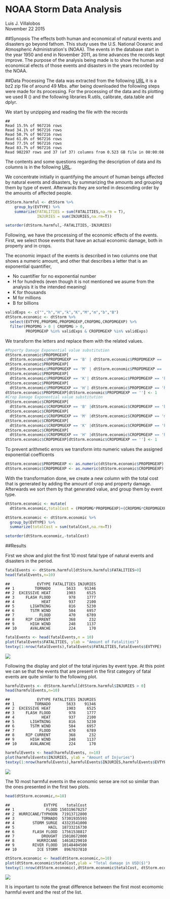# NOAA Storm Data Analysis
Luis J. Villalobos  
November 22 2015  

##Synopsis
The effects both human and economical of natural events and disasters go beyond fathom. This study uses the U.S. National Oceanic and Atmospheric Administration's (NOAA). The events in the database start in the year 1950 and end in November 2011, as time advances the records kept improve. The purpose of the analysis being made is to show the human and economical efects of those events and disasters in the years recorded by the NOAA.

##Data Processing
The data was extracted from the following [URL](https://d396qusza40orc.cloudfront.net/repdata%2Fdata%2FStormData.csv.bz2) it is a bz2 zip file of around 49 Mbs. after being downloaded the following steps were made for its processing. For the processing of the data and its plotting we used R () and the following libraries R.utils, calibrate, data.table and dplyr.

We start by unzipping and reading the file with the records


```
## 
Read 15.5% of 967216 rows
Read 34.1% of 967216 rows
Read 50.7% of 967216 rows
Read 61.0% of 967216 rows
Read 77.5% of 967216 rows
Read 83.7% of 967216 rows
Read 902297 rows and 37 (of 37) columns from 0.523 GB file in 00:00:08
```

The contents and some questions regarding the description of data and its columns is in the following [URL](https://d396qusza40orc.cloudfront.net/repdata%2Fpeer2_doc%2Fpd01016005curr.pdf).



We concentrate initially in quantifying the amount of human beings affected by natural events and disasters, by summarizing the amounts and grouping them by type of event. Afterwards they are sorted in descending order by the amounts of affected people.


```r
dtStorm.harmful <- dtStorm %>% 
    group_by(EVTYPE) %>% 
    summarize(FATALITIES = sum(FATALITIES,na.rm = T), 
              INJURIES = sum(INJURIES,na.rm=T)) 

setorder(dtStorm.harmful,-FATALITIES,-INJURIES)
```

Following, we have the processing of the economic effects of the events. First, we select those events that have an actual economic damage, both in property and in crops. 


The economic impact of the events is described in two columns one that shows a numeric amount, and other that describes a letter that is an exponential quantifier, 

* No cuantifier for no exponential number
* H for hundreds (even though it is not mentioned we asume from the analysis it is the intended meaning)
* K for thousands
* M for millions
* B for billions


```r
validExps <- c("","h","H","k","K","M","m","b","B")
dtStorm.economic <- dtStorm %>%
  select(EVTYPE,PROPDMG,PROPDMGEXP,CROPDMG,CROPDMGEXP) %>% 
  filter(PROPDMG > 0 | CROPDMG > 0, 
         PROPDMGEXP %in% validExps & CROPDMGEXP %in% validExps)
```

We transform the letters and replace them with the related values. 


```r
#Poperty Damage Exponential value substitution
dtStorm.economic$PROPDMGEXP[
  dtStorm.economic$PROPDMGEXP == 'B' | dtStorm.economic$PROPDMGEXP == 'b'] <- 1000000000
dtStorm.economic$PROPDMGEXP[
  dtStorm.economic$PROPDMGEXP == 'M' | dtStorm.economic$PROPDMGEXP == 'm'] <- 1000000
dtStorm.economic$PROPDMGEXP[
  dtStorm.economic$PROPDMGEXP == 'K'| dtStorm.economic$PROPDMGEXP == 'k'] <- 1000
dtStorm.economic$PROPDMGEXP[
  dtStorm.economic$PROPDMGEXP == 'H'| dtStorm.economic$PROPDMGEXP == 'h'] <- 100
dtStorm.economic$PROPDMGEXP[dtStorm.economic$PROPDMGEXP == ''] <- 1
#Crop Damage Exponential value substitution
dtStorm.economic$CROPDMGEXP[
  dtStorm.economic$CROPDMGEXP == 'B' |dtStorm.economic$CROPDMGEXP == 'b'] <- 1000000000
dtStorm.economic$CROPDMGEXP[
  dtStorm.economic$CROPDMGEXP == 'M' |dtStorm.economic$CROPDMGEXP == 'm'] <- 1000000
dtStorm.economic$CROPDMGEXP[
  dtStorm.economic$CROPDMGEXP == 'K' |dtStorm.economic$CROPDMGEXP == 'k'] <- 1000
dtStorm.economic$CROPDMGEXP[
  dtStorm.economic$CROPDMGEXP == 'H' |dtStorm.economic$CROPDMGEXP == 'h'] <- 100
dtStorm.economic$CROPDMGEXP[dtStorm.economic$CROPDMGEXP == ''] <- 1
```

To prevent arithmetic errors we transform into numeric values the assigned exponential coefficents


```r
dtStorm.economic$PROPDMGEXP <- as.numeric(dtStorm.economic$PROPDMGEXP)
dtStorm.economic$CROPDMGEXP <- as.numeric(dtStorm.economic$CROPDMGEXP)
```

With the transformation done, we create a new column with the total cost that is generated by adding the amount of crop and property damage. Afterwards we sort them by that generated value, and group them by event type.


```r
dtStorm.economic <- mutate(
  dtStorm.economic,totalCost = (PROPDMG*PROPDMGEXP)+(CROPDMG*CROPDMGEXP))

dtStorm.economic <- dtStorm.economic %>%
  group_by(EVTYPE) %>%
  summarize(totalCost = sum(totalCost,na.rm=T))

setorder(dtStorm.economic,-totalCost)
```

##Results

First we show and plot the first 10 most fatal type of natural events and disasters in the period.


```r
fatalEvents <- dtStorm.harmful[dtStorm.harmful$FATALITIES>0]
head(fatalEvents,n=10)
```

```
##            EVTYPE FATALITIES INJURIES
## 1         TORNADO       5633    91346
## 2  EXCESSIVE HEAT       1903     6525
## 3     FLASH FLOOD        978     1777
## 4            HEAT        937     2100
## 5       LIGHTNING        816     5230
## 6       TSTM WIND        504     6957
## 7           FLOOD        470     6789
## 8     RIP CURRENT        368      232
## 9       HIGH WIND        248     1137
## 10      AVALANCHE        224      170
```

```r
fatalEvents <- head(fatalEvents,n = 10)
plot(fatalEvents$FATALITIES, ylab = "Amount of Fatalities")
textxy(1:nrow(fatalEvents),fatalEvents$FATALITIES,fatalEvents$EVTYPE)
```

![](figure/plotFatalities-1.png) 

Following the display and plot of the total injuries by event type. At this point we can se that the events that are present in the first category of fatal events are quite similar to the following plot.


```r
harmfulEvents <- dtStorm.harmful[dtStorm.harmful$INJURIES > 0]
head(harmfulEvents,n=10)
```

```
##            EVTYPE FATALITIES INJURIES
## 1         TORNADO       5633    91346
## 2  EXCESSIVE HEAT       1903     6525
## 3     FLASH FLOOD        978     1777
## 4            HEAT        937     2100
## 5       LIGHTNING        816     5230
## 6       TSTM WIND        504     6957
## 7           FLOOD        470     6789
## 8     RIP CURRENT        368      232
## 9       HIGH WIND        248     1137
## 10      AVALANCHE        224      170
```

```r
harmfulEvents <- head(harmfulEvents, n=10)
plot(harmfulEvents$INJURIES, ylab = "Amount of Injuries")
textxy(1:nrow(harmfulEvents),harmfulEvents$INJURIES,harmfulEvents$EVTYPE)
```

![](figure/plotInjuries-1.png) 

The 10 most harmful events in the economic sense are not so similar than the ones presented in the first two plots. 


```r
head(dtStorm.economic,n=10)
```

```
##               EVTYPE    totalCost
## 1              FLOOD 150319678257
## 2  HURRICANE/TYPHOON  71913712800
## 3            TORNADO  57301935593
## 4        STORM SURGE  43323541000
## 5               HAIL  18733216730
## 6        FLASH FLOOD  17561538817
## 7            DROUGHT  15018672000
## 8          HURRICANE  14610229010
## 9        RIVER FLOOD  10148404500
## 10         ICE STORM   8967037810
```

```r
dtStorm.economic <- head(dtStorm.economic,n=10)
plot(dtStorm.economic$totalCost,ylab = "Total damage in USD($)")
textxy(1:nrow(dtStorm.economic),dtStorm.economic$totalCost, dtStorm.economic$EVTYPE)
```

![](figure/plotEconomicHarm-1.png) 

It is important to note the great difference between the first most ecomomic harmful event and the rest of the list. 
